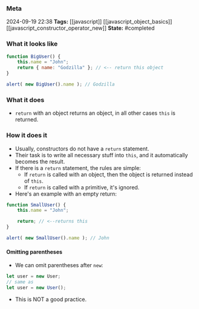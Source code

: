 ### Meta
2024-09-19 22:38
**Tags:** [[javascript]] [[javascript_object_basics]] [[javascript_constructor_operator_new]]
**State:** #completed  

### What it looks like
```JavaScript title:app.js
function BigUser() {
	this.name = "John";
	return { name: "Godzilla" }; // <-- return this object
}

alert( new BigUser().name ); // Godzilla
```

### What it does
- `return` with an object returns an object, in all other cases `this` is returned.

### How it does it
- Usually, constructors do not have a `return` statement.
- Their task is to write all necessary stuff into `this`, and it automatically becomes the result.
- If there is a `return` statement, the rules are simple:
	- If `return` is called with an object, then the object is returned instead of `this`.
	- If `return` is called with a primitive, it's ignored.
- Here's an example with an empty return:

```JavaScript title:app.js
function SmallUser() {
	this.name = "John";

	return; // <--returns this
}

alert( new SmallUser().name ); // John
```

#### Omitting parentheses
- We can omit parentheses after `new`:

```JavaScript title:app.js
let user = new User;
// same as
let user = new User();
```

- This is NOT a good practice.